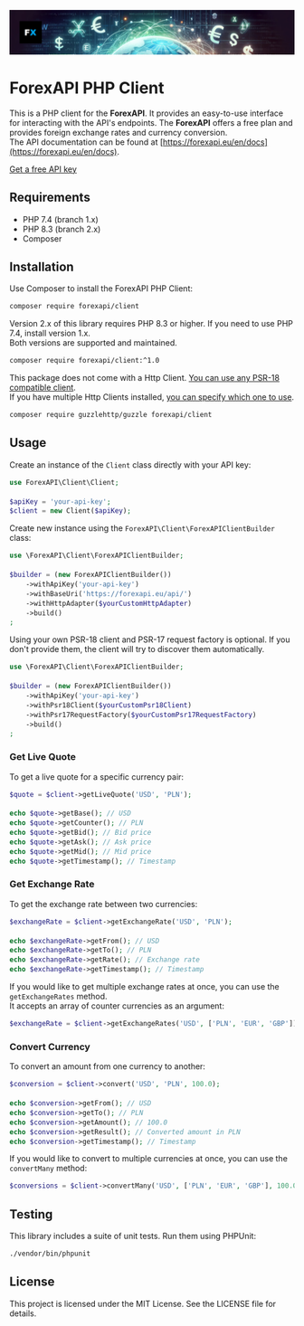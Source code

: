 [![logo.png](res/banner.png)](https://forexapi.eu)

# ForexAPI PHP Client

This is a PHP client for the **ForexAPI**. It provides an easy-to-use interface for interacting with the API's endpoints. 
The **ForexAPI** offers a free plan and provides foreign exchange rates and currency conversion.  
The API documentation can be found at [https://forexapi.eu/en/docs](https://forexapi.eu/en/docs).

[Get a free API key](https://forexapi.eu/)

## Requirements

- PHP 7.4 (branch 1.x)
- PHP 8.3 (branch 2.x)
- Composer

## Installation

Use Composer to install the ForexAPI PHP Client:

```bash
composer require forexapi/client
```

Version 2.x of this library requires PHP 8.3 or higher. If you need to use PHP 7.4, install version 1.x.  
Both versions are supported and maintained.


```bash
composer require forexapi/client:^1.0
```

This package does not come with a Http Client. [You can use any PSR-18 compatible client](https://packagist.org/providers/psr/http-client-implementation).  
If you have multiple Http Clients installed, [you can specify which one to use](https://github.com/php-http/discovery?tab=readme-ov-file#usage-as-a-library-user).

```bash
composer require guzzlehttp/guzzle forexapi/client
```

## Usage

Create an instance of the `Client` class directly with your API key:

```php
use ForexAPI\Client\Client;

$apiKey = 'your-api-key';
$client = new Client($apiKey);
```

Create new instance using the `ForexAPI\Client\ForexAPIClientBuilder` class:

```php
use \ForexAPI\Client\ForexAPIClientBuilder;

$builder = (new ForexAPIClientBuilder())
    ->withApiKey('your-api-key')
    ->withBaseUri('https://forexapi.eu/api/')
    ->withHttpAdapter($yourCustomHttpAdapter)
    ->build()
;
```

Using your own PSR-18 client and PSR-17 request factory is optional. If you don't provide them, the client will try to discover them automatically.

```php
use \ForexAPI\Client\ForexAPIClientBuilder;

$builder = (new ForexAPIClientBuilder())
    ->withApiKey('your-api-key')
    ->withPsr18Client($yourCustomPsr18Client)
    ->withPsr17RequestFactory($yourCustomPsr17RequestFactory)
    ->build()
;
```

### Get Live Quote

To get a live quote for a specific currency pair:

```php
$quote = $client->getLiveQuote('USD', 'PLN');

echo $quote->getBase(); // USD
echo $quote->getCounter(); // PLN
echo $quote->getBid(); // Bid price
echo $quote->getAsk(); // Ask price
echo $quote->getMid(); // Mid price
echo $quote->getTimestamp(); // Timestamp
```

### Get Exchange Rate

To get the exchange rate between two currencies:

```php
$exchangeRate = $client->getExchangeRate('USD', 'PLN');

echo $exchangeRate->getFrom(); // USD
echo $exchangeRate->getTo(); // PLN
echo $exchangeRate->getRate(); // Exchange rate
echo $exchangeRate->getTimestamp(); // Timestamp
```

If you would like to get multiple exchange rates at once, you can use the `getExchangeRates` method.  
It accepts an array of counter currencies as an argument:

```php
$exchangeRate = $client->getExchangeRates('USD', ['PLN', 'EUR', 'GBP']);
```

### Convert Currency

To convert an amount from one currency to another:

```php
$conversion = $client->convert('USD', 'PLN', 100.0);

echo $conversion->getFrom(); // USD
echo $conversion->getTo(); // PLN
echo $conversion->getAmount(); // 100.0
echo $conversion->getResult(); // Converted amount in PLN
echo $conversion->getTimestamp(); // Timestamp
```

If you would like to convert to multiple currencies at once, you can use the `convertMany` method:

```php
$conversions = $client->convertMany('USD', ['PLN', 'EUR', 'GBP'], 100.0);
```

## Testing

This library includes a suite of unit tests. Run them using PHPUnit:

```bash
./vendor/bin/phpunit
```

## License

This project is licensed under the MIT License. See the LICENSE file for details.